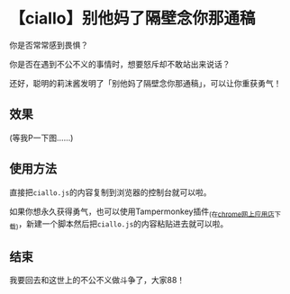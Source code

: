 # 【ciallo】别他妈了隔壁念你那通稿

你是否常常感到畏惧？

你是否在遇到不公不义的事情时，想要怒斥却不敢站出来说话？

还好，聪明的莉沫酱发明了「别他妈了隔壁念你那通稿」，可以让你重获勇气！


## 效果

(等我P一下图……)


## 使用方法

直接把`ciallo.js`的内容复制到浏览器的控制台就可以啦。

如果你想永久获得勇气，也可以使用Tampermonkey插件<sub>(在[chrome网上应用店](https://chrome.google.com/webstore/detail/tampermonkey/dhdgffkkebhmkfjojejmpbldmpobfkfo?hl=zh-CN)下载)</sub>，新建一个脚本然后把`ciallo.js`的内容粘贴进去就可以啦。


## 结束

我要回去和这世上的不公不义做斗争了，大家88！
